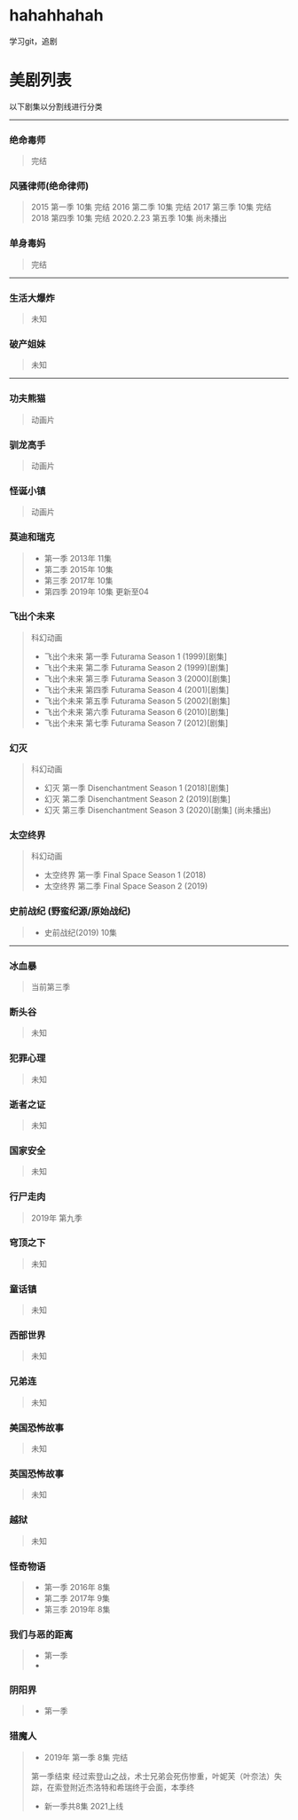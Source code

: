 # hahahhahah
学习git，追剧


# 美剧列表
以下剧集以分割线进行分类



-----

### 绝命毒师
>完结
### 风骚律师(绝命律师)
>2015 第一季 10集 完结
>2016 第二季 10集 完结
>2017 第三季 10集 完结
>2018 第四季 10集 完结
>2020.2.23 第五季 10集 尚未播出


### 单身毒妈
>完结
----

### 生活大爆炸
>未知
>
### 破产姐妹
>未知

----
### 功夫熊猫
>动画片
### 驯龙高手
>动画片
### 怪诞小镇
>动画片

### 莫迪和瑞克
> * 第一季 2013年 11集
> * 第二季 2015年 10集
> * 第三季 2017年 10集
> * 第四季 2019年 10集 更新至04

### 飞出个未来
>科幻动画
>* 飞出个未来 第一季 Futurama Season 1‎ (1999)[剧集]
>* 飞出个未来 第二季 Futurama Season 2‎ (1999)[剧集]
>* 飞出个未来 第三季 Futurama Season 3‎ (2000)[剧集]
>* 飞出个未来 第四季 Futurama Season 4‎ (2001)[剧集]
>* 飞出个未来 第五季 Futurama Season 5‎ (2002)[剧集]
>* 飞出个未来 第六季 Futurama Season 6‎ (2010)[剧集]
>* 飞出个未来 第七季 Futurama Season 7‎ (2012)[剧集]


### 幻灭
>科幻动画
> * 幻灭 第一季 Disenchantment Season 1‎ (2018)[剧集]
> * 幻灭 第二季 Disenchantment Season 2‎ (2019)[剧集]
> * 幻灭 第三季 Disenchantment Season 3‎ (2020)[剧集] (尚未播出)


### 太空终界
>科幻动画
> * 太空终界 第一季 Final Space Season 1‎ (2018)
> * 太空终界 第二季 Final Space Season 2‎ (2019)


### 史前战纪 (野蛮纪源/原始战纪)
> * 史前战纪(2019) 10集



----

### 冰血暴
>当前第三季

### 断头谷
>未知

### 犯罪心理
>未知

### 逝者之证
>未知


### 国家安全
>未知
>
### 行尸走肉
>2019年 第九季
### 穹顶之下
>未知

### 童话镇
>未知
>
### 西部世界
>未知
>
### 兄弟连
>未知

### 美国恐怖故事
>未知

### 英国恐怖故事
>未知

### 越狱
>未知

### 怪奇物语

> * 第一季 2016年 8集
> * 第二季 2017年 9集
> * 第三季 2019年 8集


### 我们与恶的距离
> * 第一季
> * 

### 阴阳界
> * 第一季
>

### 猎魔人
> * 2019年 第一季 8集   完结  
> 
> 第一季结束 经过索登山之战，术士兄弟会死伤惨重，叶妮芙（叶奈法）失踪，在索登附近杰洛特和希瑞终于会面，本季终
> * 新一季共8集 2021上线

